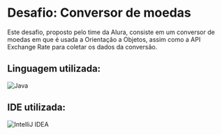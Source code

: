 
# Desafio: Conversor de moedas

Este desafio, proposto pelo time da Alura, consiste em um conversor de moedas em que é usada a Orientação a Objetos, assim como a API Exchange Rate para coletar os dados da conversão.
## Linguagem utilizada:


![Java](https://img.shields.io/badge/java-%23ED8B00.svg?style=for-the-badge&logo=openjdk&logoColor=white)

## IDE utilizada:

![IntelliJ IDEA](https://img.shields.io/badge/IntelliJIDEA-000000.svg?style=for-the-badge&logo=intellij-idea&logoColor=white)
